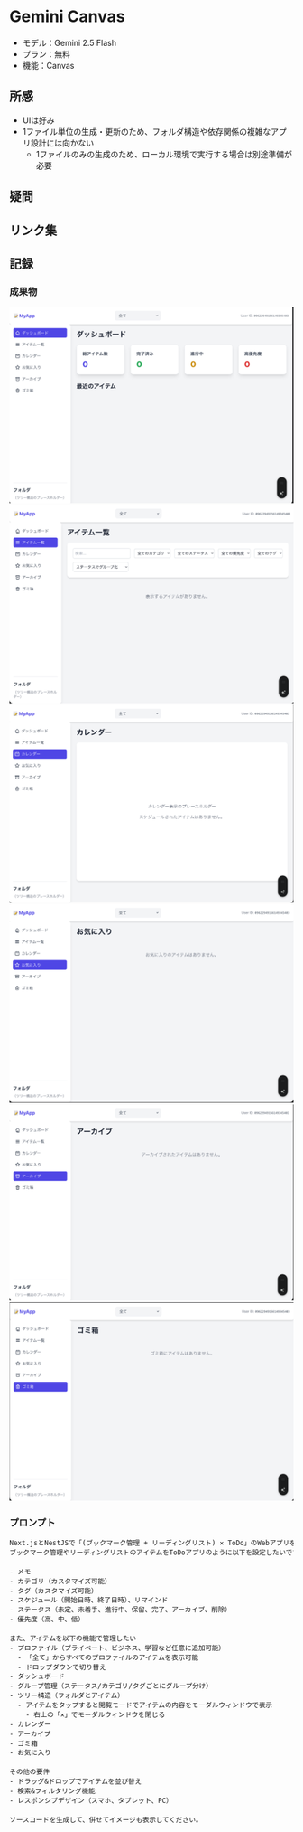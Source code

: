 # Gemini Canvas

- モデル：Gemini 2.5 Flash
- プラン：無料
- 機能：Canvas

## 所感

- UIは好み
- 1ファイル単位の生成・更新のため、フォルダ構造や依存関係の複雑なアプリ設計には向かない
  - 1ファイルのみの生成のため、ローカル環境で実行する場合は別途準備が必要

## 疑問

## リンク集

## 記録

### 成果物

  ![ダッシュボード](./img/ダッシュボード.png)
  ![アイテム一覧](./img/アイテム一覧.png)
  ![カレンダー](./img/カレンダー.png)
  ![お気に入り](./img/お気に入り.png)
  ![アーカイブ](./img/アーカイブ.png)
  ![ゴミ箱](./img/ゴミ箱.png)

### プロンプト

``` txt
Next.jsとNestJSで「(ブックマーク管理 + リーディングリスト) ✕ ToDo」のWebアプリを開発したいです。
ブックマーク管理やリーディングリストのアイテムをToDoアプリのように以下を設定したいです。 

- メモ
- カテゴリ（カスタマイズ可能）
- タグ（カスタマイズ可能） 
- スケジュール（開始日時、終了日時）、リマインド 
- ステータス（未定、未着手、進行中、保留、完了、アーカイブ、削除） 
- 優先度（高、中、低）

また、アイテムを以下の機能で管理したい
- プロファイル（プライベート、ビジネス、学習など任意に追加可能）
  - 「全て」からすべてのプロファイルのアイテムを表示可能
  - ドロップダウンで切り替え
- ダッシュボード
- グループ管理（ステータス/カテゴリ/タグごとにグループ分け）
- ツリー構造（フォルダとアイテム）
  - アイテムをタップすると閲覧モードでアイテムの内容をモーダルウィンドウで表示
    - 右上の「✕」でモーダルウィンドウを閉じる
- カレンダー
- アーカイブ
- ゴミ箱
- お気に入り

その他の要件
- ドラッグ&ドロップでアイテムを並び替え
- 検索&フィルタリング機能
- レスポンシブデザイン（スマホ、タブレット、PC）

ソースコードを生成して、併せてイメージも表示してください。
```
